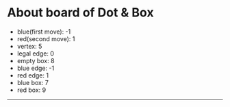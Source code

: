 # About board of Dot & Box

- blue(first move): -1
- red(second move): 1
- vertex: 5
- legal edge: 0
- empty box: 8
- blue edge: -1
- red edge: 1
- blue box: 7
- red box: 9

----------